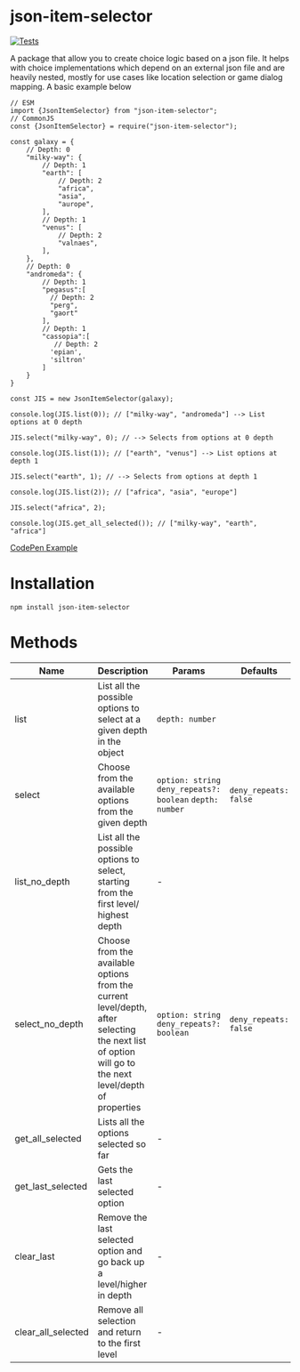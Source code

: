 # json-item-selector
[![Tests](https://github.com/JosephVoid/json-item-selector/actions/workflows/test.yml/badge.svg)](https://github.com/JosephVoid/json-item-selector/actions/workflows/test.yml)

A package that allow you to create choice logic based on a json file. It helps with choice implementations which depend on an external json file and are heavily nested, mostly for use cases like location selection or game dialog mapping. A basic example below
```
// ESM
import {JsonItemSelector} from "json-item-selector";
// CommonJS
const {JsonItemSelector} = require("json-item-selector");

const galaxy = {
    // Depth: 0
    "milky-way": {
        // Depth: 1
        "earth": [
            // Depth: 2
            "africa",
            "asia",
            "aurope",
        ],
        // Depth: 1
        "venus": [
            // Depth: 2
            "valnaes",
        ],
    },
    // Depth: 0
    "andromeda": {
        // Depth: 1
        "pegasus":[
          // Depth: 2
          "perg",
          "gaort"
        ],
        // Depth: 1
        "cassopia":[
           // Depth: 2
          'epian',
          'siltron'
        ]
    }
}

const JIS = new JsonItemSelector(galaxy);

console.log(JIS.list(0)); // ["milky-way", "andromeda"] --> List options at 0 depth 

JIS.select("milky-way", 0); // --> Selects from options at 0 depth

console.log(JIS.list(1)); // ["earth", "venus"] --> List options at depth 1

JIS.select("earth", 1); // --> Selects from options at depth 1

console.log(JIS.list(2)); // ["africa", "asia", "europe"]

JIS.select("africa", 2);

console.log(JIS.get_all_selected()); // ["milky-way", "earth", "africa"]

```
[CodePen Example](https://codepen.io/Yoseph-Tenaw/pen/GRzVZzO)

# Installation
```
npm install json-item-selector
```

# Methods
| Name | Description | Params | Defaults | Returns |
| ------ | ------ | ------ | ------ | ------ |
| list | List all the possible options to select at a given depth in the object | `depth: number` | | `string []` |
| select | Choose from the available options from the given depth | `option: string` `deny_repeats?: boolean` `depth: number` | `deny_repeats: false`| `boolean` |
| list_no_depth | List all the possible options to select, starting from the first level/ highest depth  | - | | `string []` |
| select_no_depth | Choose from the available options from the current level/depth, after selecting the next list of option will go to the next level/depth of properties  | `option: string` `deny_repeats?: boolean` | `deny_repeats: false`| `boolean` |
| get_all_selected | Lists all the options selected so far | - | | `string []` |
| get_last_selected | Gets the last selected option | - | | `string` |
| clear_last | Remove the last selected option and go back up a level/higher in depth | - | | `boolean` |
| clear_all_selected | Remove all selection and return to the first level | - | | `boolean` |
